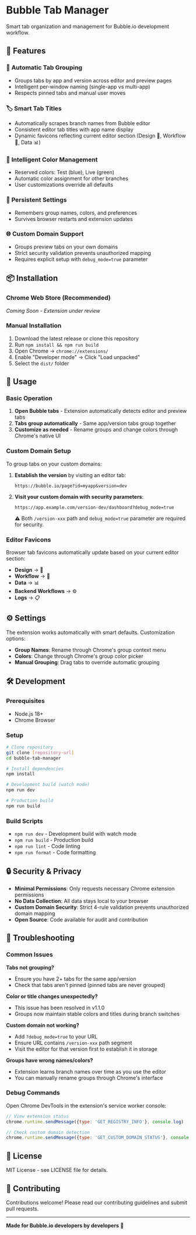 # Bubble Tab Manager

Smart tab organization and management for Bubble.io development workflow.

## 🚀 Features

### 📁 **Automatic Tab Grouping**
- Groups tabs by app and version across editor and preview pages
- Intelligent per-window naming (single-app vs multi-app)
- Respects pinned tabs and manual user moves

### 🏷️ **Smart Tab Titles** 
- Automatically scrapes branch names from Bubble editor
- Consistent editor tab titles with app name display
- Dynamic favicons reflecting current editor section (Design 🎨, Workflow 🔄, Data 📊)

### 🎨 **Intelligent Color Management**
- Reserved colors: Test (blue), Live (green)
- Automatic color assignment for other branches
- User customizations override all defaults

### 💾 **Persistent Settings**
- Remembers group names, colors, and preferences
- Survives browser restarts and extension updates

### 🌐 **Custom Domain Support**
- Groups preview tabs on your own domains
- Strict security validation prevents unauthorized mapping
- Requires explicit setup with `debug_mode=true` parameter

## 📦 Installation

### Chrome Web Store (Recommended)
*Coming Soon - Extension under review*

### Manual Installation
1. Download the latest release or clone this repository
2. Run `npm install && npm run build`
3. Open Chrome → `chrome://extensions/`
4. Enable "Developer mode" → Click "Load unpacked"
5. Select the `dist/` folder

## 🎯 Usage

### Basic Operation
1. **Open Bubble tabs** - Extension automatically detects editor and preview tabs
2. **Tabs group automatically** - Same app/version tabs group together
3. **Customize as needed** - Rename groups and change colors through Chrome's native UI

### Custom Domain Setup
To group tabs on your custom domains:

1. **Establish the version** by visiting an editor tab:
   ```
   https://bubble.io/page?id=myapp&version=dev
   ```

2. **Visit your custom domain with security parameters**:
   ```
   https://app.example.com/version-dev/dashboard?debug_mode=true
   ```
   
   ⚠️ Both `/version-xxx` path and `debug_mode=true` parameter are required for security.

### Editor Favicons
Browser tab favicons automatically update based on your current editor section:
- **Design** → 🎨
- **Workflow** → 🔄  
- **Data** → 📊
- **Backend Workflows** → ⚙️
- **Logs** → 📋

## ⚙️ Settings

The extension works automatically with smart defaults. Customization options:

- **Group Names**: Rename through Chrome's group context menu
- **Colors**: Change through Chrome's group color picker
- **Manual Grouping**: Drag tabs to override automatic grouping

## 🛠️ Development

### Prerequisites
- Node.js 18+
- Chrome Browser

### Setup
```bash
# Clone repository
git clone [repository-url]
cd bubble-tab-manager

# Install dependencies
npm install

# Development build (watch mode)
npm run dev

# Production build
npm run build
```

### Build Scripts
- `npm run dev` - Development build with watch mode
- `npm run build` - Production build
- `npm run lint` - Code linting
- `npm run format` - Code formatting

## 🔒 Security & Privacy

- **Minimal Permissions**: Only requests necessary Chrome extension permissions
- **No Data Collection**: All data stays local to your browser
- **Custom Domain Security**: Strict 4-rule validation prevents unauthorized domain mapping
- **Open Source**: Code available for audit and contribution

## 🐛 Troubleshooting

### Common Issues

**Tabs not grouping?**
- Ensure you have 2+ tabs for the same app/version
- Check that tabs aren't pinned (pinned tabs are never grouped)

**Color or title changes unexpectedly?**
- This issue has been resolved in v1.1.0
- Groups now maintain stable colors and titles during branch switches

**Custom domain not working?**
- Add `?debug_mode=true` to your URL
- Ensure URL contains `/version-xxx` path segment  
- Visit the editor for that version first to establish it in storage

**Groups have wrong names/colors?**
- Extension learns branch names over time as you use the editor
- You can manually rename groups through Chrome's interface

### Debug Commands
Open Chrome DevTools in the extension's service worker console:

```javascript
// View extension status
chrome.runtime.sendMessage({type: 'GET_REGISTRY_INFO'}, console.log)

// Check custom domain detection
chrome.runtime.sendMessage({type: 'GET_CUSTOM_DOMAIN_STATUS'}, console.log)
```

## 📝 License

MIT License - see LICENSE file for details.

## 🤝 Contributing

Contributions welcome! Please read our contributing guidelines and submit pull requests.

---

**Made for Bubble.io developers by developers** 🫧